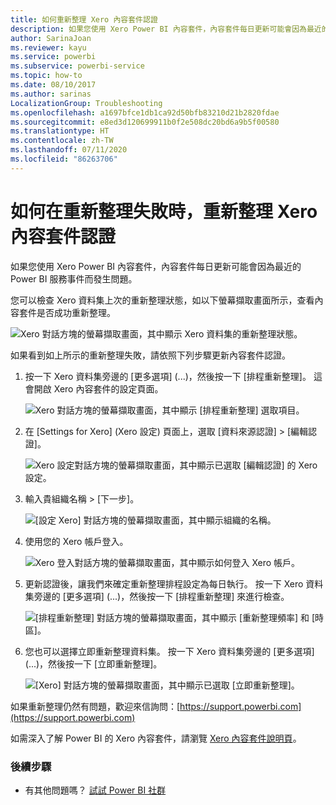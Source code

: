 ```yaml
---
title: 如何重新整理 Xero 內容套件認證
description: 如果您使用 Xero Power BI 內容套件，內容套件每日更新可能會因為最近的 Power BI 服務事件而發生問題。
author: SarinaJoan
ms.reviewer: kayu
ms.service: powerbi
ms.subservice: powerbi-service
ms.topic: how-to
ms.date: 08/10/2017
ms.author: sarinas
LocalizationGroup: Troubleshooting
ms.openlocfilehash: a1697bfce1db1ca92d50bfb83210d21b2820fdae
ms.sourcegitcommit: e8ed3d120699911b0f2e508dc20bd6a9b5f00580
ms.translationtype: HT
ms.contentlocale: zh-TW
ms.lasthandoff: 07/11/2020
ms.locfileid: "86263706"
---
```

# <a name="how-to-refresh-your-xero-content-pack-credentials-if-refresh-failed"></a>如何在重新整理失敗時，重新整理 Xero 內容套件認證
如果您使用 Xero Power BI 內容套件，內容套件每日更新可能會因為最近的 Power BI 服務事件而發生問題。

您可以檢查 Xero 資料集上次的重新整理狀態，如以下螢幕擷取畫面所示，查看內容套件是否成功重新整理。

![Xero 對話方塊的螢幕擷取畫面，其中顯示 Xero 資料集的重新整理狀態。](media/service-refresh-xero-credentials/powerbi-xero-refresh-failed.png)

如果看到如上所示的重新整理失敗，請依照下列步驟更新內容套件認證。

1. 按一下 Xero 資料集旁邊的 [更多選項] (...)，然後按一下 [排程重新整理]。 這會開啟 Xero 內容套件的設定頁面。
   
    ![Xero 對話方塊的螢幕擷取畫面，其中顯示 [排程重新整理] 選取項目。](media/service-refresh-xero-credentials/powerbi-xero-schedule-refresh.png)
2. 在 [Settings for Xero] \(Xero 設定) 頁面上，選取 [資料來源認證] > [編輯認證]。
   
    ![Xero 設定對話方塊的螢幕擷取畫面，其中顯示已選取 [編輯認證] 的 Xero 設定。](media/service-refresh-xero-credentials/powerbi-xero-settings-page.png)
3. 輸入貴組織名稱 > [下一步]。
   
    ![[設定 Xero] 對話方塊的螢幕擷取畫面，其中顯示組織的名稱。](media/service-refresh-xero-credentials/powerbi-xero-configure.png)
4. 使用您的 Xero 帳戶登入。
   
    ![Xero 登入對話方塊的螢幕擷取畫面，其中顯示如何登入 Xero 帳戶。](media/service-refresh-xero-credentials/powerbi-xero-welcome.png)
5. 更新認證後，讓我們來確定重新整理排程設定為每日執行。 按一下 Xero 資料集旁邊的 [更多選項] (...)，然後按一下 [排程重新整理] 來進行檢查。
   
    ![[排程重新整理] 對話方塊的螢幕擷取畫面，其中顯示 [重新整理頻率] 和 [時區]。](media/service-refresh-xero-credentials/powerbi-xero-refresh-schedule.png)
6. 您也可以選擇立即重新整理資料集。 按一下 Xero 資料集旁邊的 [更多選項] (...)，然後按一下 [立即重新整理]。
   
    ![[Xero] 對話方塊的螢幕擷取畫面，其中顯示已選取 [立即重新整理]。](media/service-refresh-xero-credentials/powerbi-xero-refresh-now.png)

如果重新整理仍然有問題，歡迎來信詢問：[https://support.powerbi.com](https://support.powerbi.com) 

如需深入了解 Power BI 的 Xero 內容套件，請瀏覽 [Xero 內容套件說明頁](service-connect-to-xero.md)。

### <a name="next-steps"></a>後續步驟
* 有其他問題嗎？ [試試 Power BI 社群](https://community.powerbi.com/)

